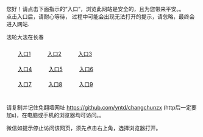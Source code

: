 您好！请点击下面指示的“入口”，浏览此网站是安全的，且为您带来平安。。 <br/>
点击入口后，请耐心等待， 过程中可能会出现无法打开的提示，请忽略，最终会进入网站. </br>

法轮大法在长春<br/>
<div style="padding:10px"><a style="margin:20px" target="_blank" href="https://ddvktz20fd1qz.cloudfront.net/2Qpsp?cdrmtxf" id="ccLink1" rel="nofollow">入口1</a> <a target="_blank" style="margin:20px" href="https://d37moyy8y6kmdg.cloudfront.net/2Qpsp?kqwwuhic" id="ccLink2" rel="nofollow">入口2</a> <a style="margin:20px" target="_blank" href="https://d2ruw2fkq7y52l.cloudfront.net/2Qpsp?uhzepdri" id="ccLink3" rel="nofollow">入口3</a></div>

<div style="padding:10px" ><a style="margin:20px" target="_blank" href="https://ddvktz20fd1qz.cloudfront.net/2Qpsp?cdrmtxf" id="ccLink4" rel="nofollow">入口4</a> <a style="margin:20px" href="https://d37moyy8y6kmdg.cloudfront.net/2Qpsp?kqwwuhic" target="_blank" id="ccLink5" rel="nofollow">入口5</a> <a style="margin:20px" href="https://d2ruw2fkq7y52l.cloudfront.net/2Qpsp?uhzepdri" target="_blank" id="ccLink6" rel="nofollow">入口6</a></div>

<div style="padding:10px"><a style="margin:20px" target="_blank" href="https://ddvktz20fd1qz.cloudfront.net/2Qpsp?cdrmtxf" id="ccLink7" rel="nofollow">入口7</a> <a style="margin:20px" href="https://d37moyy8y6kmdg.cloudfront.net/2Qpsp?kqwwuhic" target="_blank" id="ccLink8" rel="nofollow">入口8</a> <a style="margin:20px" target="_blank" href="https://d2ruw2fkq7y52l.cloudfront.net/2Qpsp?uhzepdri" id="ccLink9" rel="nofollow">入口9</a></div>

<br/>



请复制并记住免翻墙网址 https://github.com/yntd/changchunzx (http后一定要加s)，在电脑或手机的浏览器均可访问。。<br/>

微信如提示停止访问该网页，须先点击右上角，选择浏览器打开。
